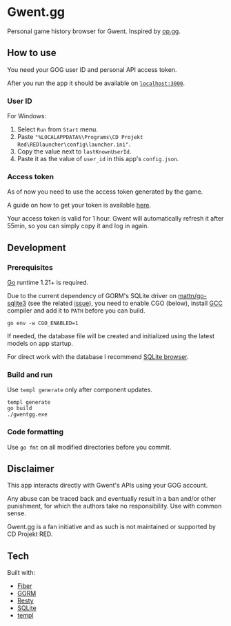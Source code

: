 # Gwent.gg
Personal game history browser for Gwent. Inspired by [op.gg](https://www.op.gg/).

## How to use
You need your GOG user ID and personal API access token.

After you run the app it should be available on [`localhost:3000`](http://localhost:3000).

### User ID
For Windows:
1. Select `Run` from `Start` menu.
2. Paste `"%LOCALAPPDATA%\Programs\CD Projekt Red\REDlauncher\config\launcher.ini"`.
3. Copy the value next to `lastKnownUserId`.
4. Paste it as the value of `user_id` in this app's `config.json`.

### Access token
As of now you need to use the access token generated by the game.

A guide on how to get your token is available [here](https://gist.github.com/michal-kapala/e7ef52c9b50a5861bf93e3851537816b).

Your access token is valid for 1 hour. Gwent will automatically refresh it after 55min, so you can simply copy it and log in again.

## Development

### Prerequisites
[Go](https://go.dev/doc/install) runtime 1.21+ is required.

Due to the current dependency of GORM's SQLite driver on [mattn/go-sqlite3](https://github.com/mattn/go-sqlite3) (see the related [issue](https://github.com/go-gorm/gorm/issues/7217)), you need to enable CGO (below), install [GCC](https://jmeubank.github.io/tdm-gcc/) compiler and add it to `PATH` before you can build.

```
go env -w CGO_ENABLED=1
```

If needed, the database file will be created and initialized using the latest models on app startup.

For direct work with the database I recommend [SQLite browser](https://sqlitebrowser.org/).

### Build and run
Use `templ generate` only after component updates.

```
templ generate
go build
./gwentgg.exe
```

### Code formatting
Use `go fmt` on all modified directories before you commit.

## Disclaimer
This app interacts directly with Gwent's APIs using your GOG account.

Any abuse can be traced back and eventually result in a ban and/or other punishment, for which the authors take no responsibility. Use with common sense.

Gwent.gg is a fan initiative and as such is not maintained or supported by CD Projekt RED.

## Tech
Built with:
  - [Fiber](https://gofiber.io/)
  - [GORM](https://gorm.io/index.html)
  - [Resty](https://github.com/go-resty/resty)
  - [SQLite](https://www.sqlite.org/)
  - [templ](https://templ.guide/)
